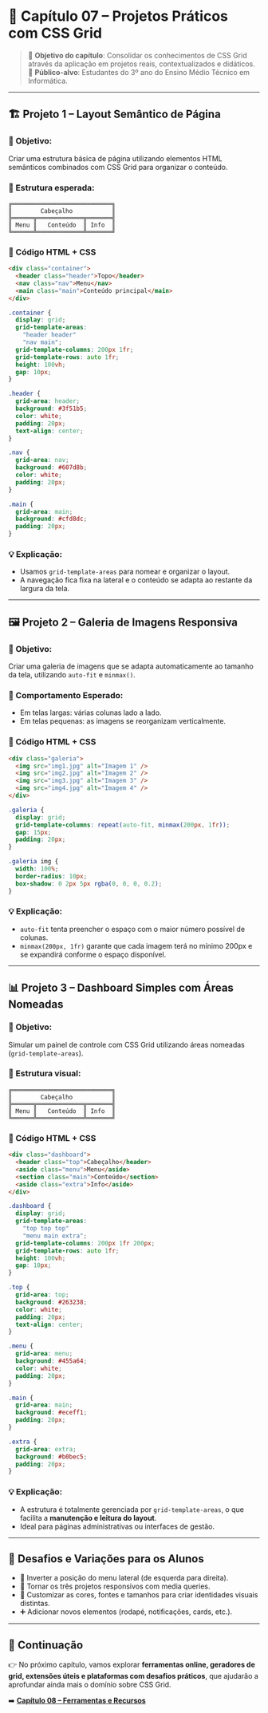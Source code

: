 # 🧩 Capítulo 07 – Projetos Práticos com CSS Grid

> 📘 **Objetivo do capítulo**: Consolidar os conhecimentos de CSS Grid através da aplicação em projetos reais, contextualizados e didáticos.  
> 🎯 **Público-alvo**: Estudantes do 3º ano do Ensino Médio Técnico em Informática.

---

## 🏗️ Projeto 1 – Layout Semântico de Página

### 🎯 Objetivo:
Criar uma estrutura básica de página utilizando elementos HTML semânticos combinados com CSS Grid para organizar o conteúdo.

### 📐 Estrutura esperada:

```mysql
╔════════════════════════════╗
║        Cabeçalho           ║
╠══════╦═════════════╦═══════╣
║ Menu ║   Conteúdo  ║ Info  ║
╚══════╩═════════════╩═══════╝
```

### 🧪 Código HTML + CSS

```html
<div class="container">
  <header class="header">Topo</header>
  <nav class="nav">Menu</nav>
  <main class="main">Conteúdo principal</main>
</div>
```

```css
.container {
  display: grid;
  grid-template-areas:
    "header header"
    "nav main";
  grid-template-columns: 200px 1fr;
  grid-template-rows: auto 1fr;
  height: 100vh;
  gap: 10px;
}

.header {
  grid-area: header;
  background: #3f51b5;
  color: white;
  padding: 20px;
  text-align: center;
}

.nav {
  grid-area: nav;
  background: #607d8b;
  color: white;
  padding: 20px;
}

.main {
  grid-area: main;
  background: #cfd8dc;
  padding: 20px;
}
```

### 💡 Explicação:

- Usamos `grid-template-areas` para nomear e organizar o layout.
- A navegação fica fixa na lateral e o conteúdo se adapta ao restante da largura da tela.

------

## 🖼️ Projeto 2 – Galeria de Imagens Responsiva

### 🎯 Objetivo:

Criar uma galeria de imagens que se adapta automaticamente ao tamanho da tela, utilizando `auto-fit` e `minmax()`.

### 📐 Comportamento Esperado:

- Em telas largas: várias colunas lado a lado.
- Em telas pequenas: as imagens se reorganizam verticalmente.

### 🧪 Código HTML + CSS

```html
<div class="galeria">
  <img src="img1.jpg" alt="Imagem 1" />
  <img src="img2.jpg" alt="Imagem 2" />
  <img src="img3.jpg" alt="Imagem 3" />
  <img src="img4.jpg" alt="Imagem 4" />
</div>
```

```css
.galeria {
  display: grid;
  grid-template-columns: repeat(auto-fit, minmax(200px, 1fr));
  gap: 15px;
  padding: 20px;
}

.galeria img {
  width: 100%;
  border-radius: 10px;
  box-shadow: 0 2px 5px rgba(0, 0, 0, 0.2);
}
```

### 💡 Explicação:

- `auto-fit` tenta preencher o espaço com o maior número possível de colunas.
- `minmax(200px, 1fr)` garante que cada imagem terá no mínimo 200px e se expandirá conforme o espaço disponível.

------

## 📊 Projeto 3 – Dashboard Simples com Áreas Nomeadas

### 🎯 Objetivo:

Simular um painel de controle com CSS Grid utilizando áreas nomeadas (`grid-template-areas`).

### 📐 Estrutura visual:

```mysql
╔════════════════════════════╗
║        Cabeçalho           ║
╠══════╦═════════════╦═══════╣
║ Menu ║   Conteúdo  ║ Info  ║
╚══════╩═════════════╩═══════╝
```

### 🧪 Código HTML + CSS

```html
<div class="dashboard">
  <header class="top">Cabeçalho</header>
  <aside class="menu">Menu</aside>
  <section class="main">Conteúdo</section>
  <aside class="extra">Info</aside>
</div>
```

```css
.dashboard {
  display: grid;
  grid-template-areas:
    "top top top"
    "menu main extra";
  grid-template-columns: 200px 1fr 200px;
  grid-template-rows: auto 1fr;
  height: 100vh;
  gap: 10px;
}

.top {
  grid-area: top;
  background: #263238;
  color: white;
  padding: 20px;
  text-align: center;
}

.menu {
  grid-area: menu;
  background: #455a64;
  color: white;
  padding: 20px;
}

.main {
  grid-area: main;
  background: #eceff1;
  padding: 20px;
}

.extra {
  grid-area: extra;
  background: #b0bec5;
  padding: 20px;
}
```

### 💡 Explicação:

- A estrutura é totalmente gerenciada por `grid-template-areas`, o que facilita a **manutenção e leitura do layout**.
- Ideal para páginas administrativas ou interfaces de gestão.

------

## 🎨 Desafios e Variações para os Alunos

- 🔄 Inverter a posição do menu lateral (de esquerda para direita).
- 📱 Tornar os três projetos responsivos com media queries.
- 🎨 Customizar as cores, fontes e tamanhos para criar identidades visuais distintas.
- ➕ Adicionar novos elementos (rodapé, notificações, cards, etc.).

------

## 📘 Continuação

👉 No próximo capítulo, vamos explorar **ferramentas online, geradores de grid, extensões úteis e plataformas com desafios práticos**, que ajudarão a aprofundar ainda mais o domínio sobre CSS Grid.

➡️ [**Capítulo 08 – Ferramentas e Recursos**](https://chatgpt.com/g/g-p-67b32319cdf48191b772dac06587dce2-uc15/c/08-ferramentas.md)

